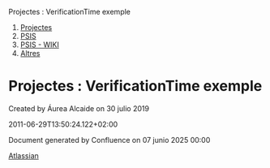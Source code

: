 Projectes : VerificationTime exemple  

1.  [Projectes](index.md)
2.  [PSIS](PSIS_24215797.md)
3.  [PSIS - WIKI](PSIS---WIKI_24215598.md)
4.  [Altres](Altres_24215636.md)

Projectes : VerificationTime exemple
====================================

Created by Áurea Alcaide on 30 julio 2019

<VerificationTime>2011-06-29T13:50:24.122+02:00</VerificationTime>

  

Document generated by Confluence on 07 junio 2025 00:00

[Atlassian](http://www.atlassian.com/)